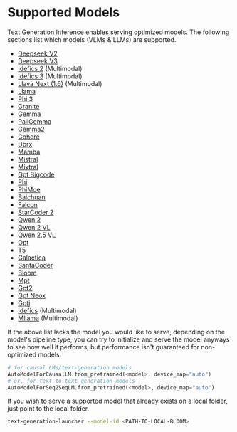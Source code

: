 
# Supported Models

Text Generation Inference enables serving optimized models. The following sections list which models (VLMs & LLMs) are supported.

- [Deepseek V2](https://huggingface.co/deepseek-ai/DeepSeek-V2)
- [Deepseek V3](https://huggingface.co/deepseek-ai/DeepSeek-V3)
- [Idefics 2](https://huggingface.co/HuggingFaceM4/idefics2-8b) (Multimodal)
- [Idefics 3](https://huggingface.co/HuggingFaceM4/Idefics3-8B-Llama3) (Multimodal)
- [Llava Next (1.6)](https://huggingface.co/llava-hf/llava-v1.6-vicuna-13b-hf) (Multimodal)
- [Llama](https://huggingface.co/collections/meta-llama/llama-31-669fc079a0c406a149a5738f)
- [Phi 3](https://huggingface.co/microsoft/Phi-3-mini-4k-instruct)
- [Granite](https://huggingface.co/ibm-granite/granite-3.0-8b-instruct)
- [Gemma](https://huggingface.co/google/gemma-7b)
- [PaliGemma](https://huggingface.co/google/paligemma-3b-pt-224)
- [Gemma2](https://huggingface.co/collections/google/gemma-2-release-667d6600fd5220e7b967f315)
- [Cohere](https://huggingface.co/CohereForAI/c4ai-command-r-plus)
- [Dbrx](https://huggingface.co/databricks/dbrx-instruct)
- [Mamba](https://huggingface.co/state-spaces/mamba-2.8b-slimpj)
- [Mistral](https://huggingface.co/mistralai/Mistral-Nemo-Instruct-2407)
- [Mixtral](https://huggingface.co/mistralai/Mixtral-8x22B-Instruct-v0.1)
- [Gpt Bigcode](https://huggingface.co/bigcode/gpt_bigcode-santacoder)
- [Phi](https://huggingface.co/microsoft/phi-1_5)
- [PhiMoe](https://huggingface.co/microsoft/Phi-3.5-MoE-instruct)
- [Baichuan](https://huggingface.co/baichuan-inc/Baichuan2-7B-Chat)
- [Falcon](https://huggingface.co/tiiuae/falcon-7b-instruct)
- [StarCoder 2](https://huggingface.co/bigcode/starcoder2-15b-instruct-v0.1)
- [Qwen 2](https://huggingface.co/collections/Qwen/qwen2-6659360b33528ced941e557f)
- [Qwen 2 VL](https://huggingface.co/collections/Qwen/qwen2-vl-66cee7455501d7126940800d)
- [Qwen 2.5 VL](https://huggingface.co/collections/Qwen/qwen25-66e81a666513e518adb90d9e)
- [Opt](https://huggingface.co/facebook/opt-6.7b)
- [T5](https://huggingface.co/google/flan-t5-xxl)
- [Galactica](https://huggingface.co/facebook/galactica-120b)
- [SantaCoder](https://huggingface.co/bigcode/santacoder)
- [Bloom](https://huggingface.co/bigscience/bloom-560m)
- [Mpt](https://huggingface.co/mosaicml/mpt-7b-instruct)
- [Gpt2](https://huggingface.co/openai-community/gpt2)
- [Gpt Neox](https://huggingface.co/EleutherAI/gpt-neox-20b)
- [Gptj](https://huggingface.co/EleutherAI/gpt-j-6b)
- [Idefics](https://huggingface.co/HuggingFaceM4/idefics-9b) (Multimodal)
- [Mllama](https://huggingface.co/meta-llama/Llama-3.2-11B-Vision-Instruct) (Multimodal)



If the above list lacks the model you would like to serve, depending on the model's pipeline type, you can try to initialize and serve the model anyways to see how well it performs, but performance isn't guaranteed for non-optimized models:

```python
# for causal LMs/text-generation models
AutoModelForCausalLM.from_pretrained(<model>, device_map="auto")
# or, for text-to-text generation models
AutoModelForSeq2SeqLM.from_pretrained(<model>, device_map="auto")
```

If you wish to serve a supported model that already exists on a local folder, just point to the local folder.

```bash
text-generation-launcher --model-id <PATH-TO-LOCAL-BLOOM>
```
